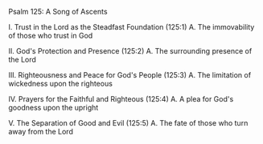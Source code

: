 Psalm 125: A Song of Ascents

I. Trust in the Lord as the Steadfast Foundation (125:1)
   A. The immovability of those who trust in God

II. God's Protection and Presence (125:2)
   A. The surrounding presence of the Lord

III. Righteousness and Peace for God's People (125:3)
   A. The limitation of wickedness upon the righteous

IV. Prayers for the Faithful and Righteous (125:4)
   A. A plea for God's goodness upon the upright

V. The Separation of Good and Evil (125:5)
   A. The fate of those who turn away from the Lord